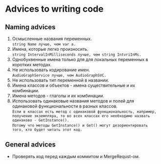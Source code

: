 # Advices to writing code
## Naming advices
1) Осмысленные названия переменных.  
```string Name лучше, чем var a.```  
2) Имена, которые легко произносить.  
```string IntervalInMilliseconds лучше, чем string IntvriInMs.``` 
3) Однобуквенные имена только для для локальных переменных в коротких методах.  
4) Не использовать кодирование имен.  
```AudioGraphService лучше, чем AudioGraphSVC.```
5) Не использовать тип переменной в названии.
6) Имена классов и объектов - имена существительные и их комбинации.  
7) Имена методов - глаголы и их комбинации.  
8) Использовать одинаковые названия методов и полей для одинаковой функциональности в разных классов.  
```Если в классах есть метод с одинаковой функциональность, например, получение экземпляра, то во всех классах его необходимо назвать одинаково - GetInstance().```   
```Потому что методы GetInstance() и Get() могут дезориентировать того, кто будет читать этот код.```
  
## General advices
- Проверять код перед каждым коммитом и MergeRequst-ом.
